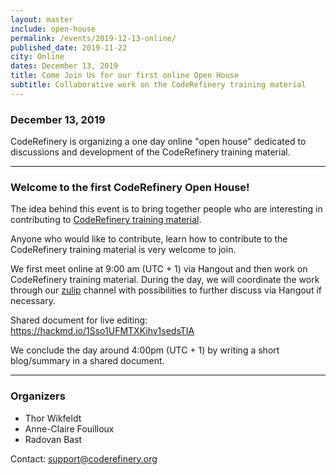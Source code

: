 ```yaml
---
layout: master
include: open-house
permalink: /events/2019-12-13-online/
published_date: 2019-11-22
city: Online
dates: December 13, 2019
title: Come Join Us for our first online Open House
subtitle: Collaborative work on the CodeRefinery training material
---
```


### December 13, 2019

CodeRefinery is organizing a one day online "open house" dedicated to discussions and development of the CodeRefinery training material.

---

### Welcome to the first CodeRefinery Open House!

The idea behind this event is to bring together people who are interesting in 
contributing to [CodeRefinery training material](https://coderefinery.org/lessons/).

Anyone who would like to contribute, learn how to contribute to the CodeRefinery training material is very welcome to join.

We first meet online at 9:00 am (UTC + 1) via Hangout and then work on CodeRefinery training material. During the day, we will coordinate the work through our [zulip](https://coderefinery.zulipchat.com/) channel with possibilities to further discuss via Hangout if necessary.

Shared document for live editing: https://hackmd.io/1Sso1UFMTXKihv1sedsTIA

We conclude the day around 4:00pm (UTC + 1) by writing a short blog/summary in a shared document.

---

### Organizers

- Thor Wikfeldt
- Anne-Claire Fouilloux
- Radovan Bast

Contact: support@coderefinery.org
